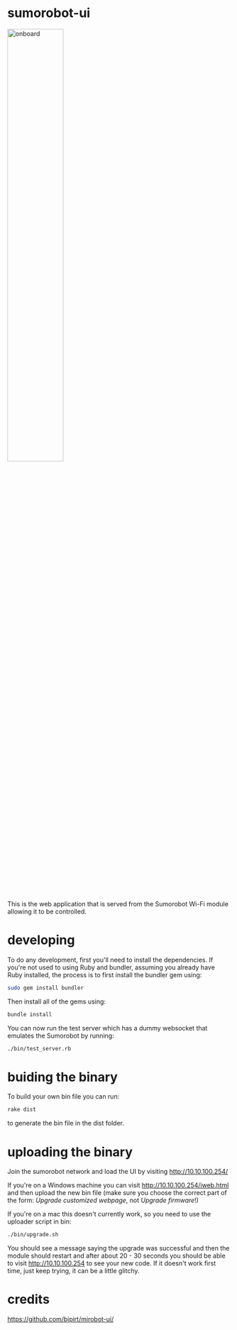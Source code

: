 sumorobot-ui
============

<img src="https://lh5.googleusercontent.com/-sUXr6EHq-bk/VLcbPKvVNnI/AAAAAAAAKD8/4c2hurMEaCI/w1229-h832-no/onboard.png" alt="onboard" width="50%">

This is the web application that is served from the Sumorobot Wi-Fi module allowing it to be controlled.

developing
==========
To do any development, first you'll need to install the dependencies. If you're not used to using Ruby and bundler,  assuming you already have Ruby installed, the process is to first install the bundler gem using:
```bash
sudo gem install bundler
```
Then install all of the gems using:
```bash
bundle install
```
You can now run the test server which has a dummy websocket that emulates the Sumorobot by running:
```bash
./bin/test_server.rb
```

buiding the binary
==================
To build your own bin file you can run:
```bash
rake dist
```
to generate the bin file in the dist folder.

uploading the binary
====================
Join the sumorobot network and load the UI by visiting http://10.10.100.254/

If you're on a Windows machine you can visit http://10.10.100.254/iweb.html and then upload the new bin file (make sure you choose the correct part of the form: *Upgrade customized webpage*, not *Upgrade firmware*!)

If you're on a mac this doesn't currently work, so you need to use the uploader script in bin:
```bash
./bin/upgrade.sh
```
You should see a message saying the upgrade was successful and then the module should restart and after about 20 - 30 seconds you should be able to visit http://10.10.100.254 to see your new code. If it doesn't work first time, just keep  trying, it can be a little glitchy.

credits
=======
https://github.com/bjpirt/mirobot-ui/

